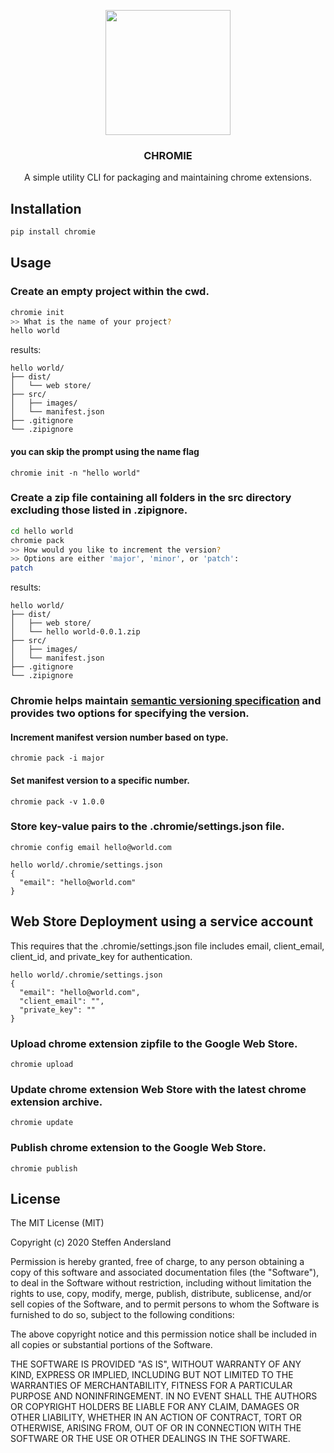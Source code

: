 <p align="center"><img src="https://user-images.githubusercontent.com/17189382/90958771-81935380-e464-11ea-8cfa-ecf8b608802e.png" width="200"/></p>

<h3 align="center">CHROMIE</h3>
<p align="center">A simple utility CLI for packaging and maintaining chrome extensions.</p>

## Installation
```bash
pip install chromie
```

## Usage
### Create an empty project within the cwd.
```bash
chromie init
>> What is the name of your project?
hello world
```

results:
```text
hello world/
├── dist/
│   └── web store/
├── src/
│   ├── images/
│   └── manifest.json
├── .gitignore
└── .zipignore
```
#### you can skip the prompt using the name flag
`chromie init -n "hello world"`

### Create a zip file containing all folders in the src directory excluding those listed in .zipignore.
```bash
cd hello world
chromie pack
>> How would you like to increment the version?
>> Options are either 'major', 'minor', or 'patch':
patch
```

results:
```text
hello world/
├── dist/
│   ├── web store/
│   └── hello world-0.0.1.zip
├── src/
│   ├── images/
│   └── manifest.json
├── .gitignore
└── .zipignore
```

### Chromie helps maintain [semantic versioning specification](https://semver.org/) and provides two options for specifying the version.
#### Increment manifest version number based on type.
`chromie pack -i major`
#### Set manifest version to a specific number.
`chromie pack -v 1.0.0`

### Store key-value pairs to the .chromie/settings.json file.
`chromie config email hello@world.com`
```text
hello world/.chromie/settings.json
{
  "email": "hello@world.com"
}
```

## Web Store Deployment using a service account
This requires that the .chromie/settings.json file includes email, client_email, client_id, and private_key for authentication.
```text
hello world/.chromie/settings.json
{
  "email": "hello@world.com",
  "client_email": "",
  "private_key": ""
}
```
### Upload chrome extension zipfile to the Google Web Store.
`chromie upload`

### Update chrome extension Web Store with the latest chrome extension archive.
`chromie update`

### Publish chrome extension to the Google Web Store.
`chromie publish`

## License
The MIT License (MIT)

Copyright (c) 2020 Steffen Andersland

Permission is hereby granted, free of charge, to any person obtaining a copy
of this software and associated documentation files (the "Software"), to deal
in the Software without restriction, including without limitation the rights
to use, copy, modify, merge, publish, distribute, sublicense, and/or sell
copies of the Software, and to permit persons to whom the Software is
furnished to do so, subject to the following conditions:

The above copyright notice and this permission notice shall be included in all
copies or substantial portions of the Software.

THE SOFTWARE IS PROVIDED "AS IS", WITHOUT WARRANTY OF ANY KIND, EXPRESS OR
IMPLIED, INCLUDING BUT NOT LIMITED TO THE WARRANTIES OF MERCHANTABILITY,
FITNESS FOR A PARTICULAR PURPOSE AND NONINFRINGEMENT. IN NO EVENT SHALL THE
AUTHORS OR COPYRIGHT HOLDERS BE LIABLE FOR ANY CLAIM, DAMAGES OR OTHER
LIABILITY, WHETHER IN AN ACTION OF CONTRACT, TORT OR OTHERWISE, ARISING FROM,
OUT OF OR IN CONNECTION WITH THE SOFTWARE OR THE USE OR OTHER DEALINGS IN THE SOFTWARE.
